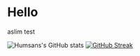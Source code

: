 # Hello
aslim
test

![Humsans's GitHub stats](https://github-readme-stats.vercel.app/api?username=humsans&show_icons=true&theme=tokyonight)
[![GitHub Streak](https://streak-stats.demolab.com?user=humsans&theme=transparent&hide_border=true&border_radius=4.9&date_format=M%20j%5B%2C%20Y%5D&card_width=500)](https://git.io/streak-stats)
